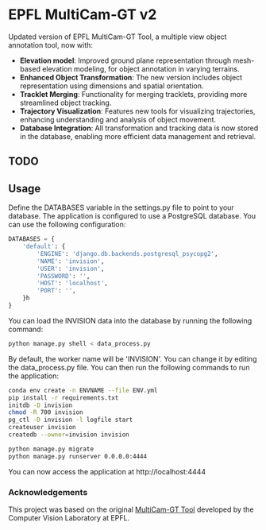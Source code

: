 

# EPFL MultiCam-GT v2
Updated version of EPFL MultiCam-GT Tool, a multiple view object annotation tool, now with:

- **Elevation model**: Improved ground plane representation through mesh-based elevation modeling, for object annotation in varying terrains.
- **Enhanced Object Transformation**: The new version includes object representation using dimensions and spatial orientation.
- **Tracklet Merging**: Functionality for merging tracklets, providing more streamlined object tracking.
- **Trajectory Visualization**: Features new tools for visualizing trajectories, enhancing understanding and analysis of object movement.
- **Database Integration**: All transformation and tracking data is now stored in the database, enabling more efficient data management and retrieval.

## TODO


## Usage
Define the DATABASES variable in the settings.py file to point to your database. The application is configured to use a PostgreSQL database. You can use the following configuration:
```python
DATABASES = {
    'default': {
        'ENGINE': 'django.db.backends.postgresql_psycopg2',
        'NAME': 'invision',
        'USER': 'invision',
        'PASSWORD': '',
        'HOST': 'localhost',
        'PORT': '',
    }h
}
```
You can load the INVISION data into the database by running the following command:
```bash
python manage.py shell < data_process.py
```
By default, the worker name will be 'INVISION'. You can change it by editing the data_process.py file.
You can then run the following commands to run the application:
```bash
conda env create -n ENVNAME --file ENV.yml
pip install -r requirements.txt
initdb -D invision   
chmod -R 700 invision
pg_ctl -D invision -l logfile start
createuser invision
createdb --owner=invision invision

python manage.py migrate
python manage.py runserver 0.0.0.0:4444
```
You can now access the application at http://localhost:4444



### Acknowledgements
This project was based on the original [MultiCam-GT Tool](https://github.com/cvlab-epfl/multicam-gt) developed by the Computer Vision Laboratory at EPFL.
